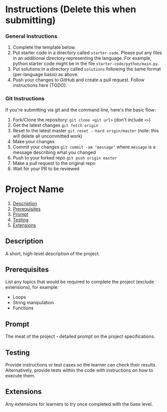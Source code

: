 # Instructions (Delete this when submitting)

### General Instructions

1. Complete the template below.
2. Put starter code in a directory called `starter-code`. Please put any files in an additional directory representing the language. For example, python starter code might be in the file `starter-code/python/main.py`.
3. Put solutions in a directory called `solutions` following the same format (per-language basis) as above.
4. Push your changes to GitHub and create a pull request. Follow instructions here (TODO).

### Git Instructions

If you're submitting via git and the command line, here's the basic flow:

1. Fork/Clone the repository: `git clone <git url>` (don't include `<>`)
2. Get the latest changes `git fetch origin`
3. Reset to the latest master `git reset --hard origin/master` (note: this will delete all uncommitted work)
4. Make your changes
5. Commit your changes `git commit -am "message"` where `message` is a message describing what you changed
6. Push to your forked repo `git push origin master`
7. Make a pull request to the original repo
8. Wait for your PR to be reviewed

# Project Name

1. [Description](#description)
2. [Prerequisites](#prerequisites)
3. [Prompt](#prompt)
4. [Testing](#testing)
5. [Extensions](#extensions)

## Description

A short, high-level description of the project.

## Prerequisites

List any topics that would be required to complete the project (exclude extensions), for example:

- Loops
- String manipulation
- Functions

## Prompt

The meat of the project - detailed prompt on the project specifications.

## Testing

Provide instructions or test cases so the learner can check their results. Alternatively, provide tests within the code with instructions on how to execute them.

## Extensions

Any extensions for learners to try once completed with the base level.
